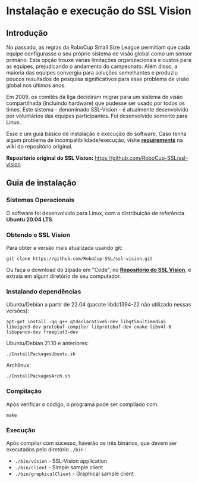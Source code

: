 # Instalação e execução do SSL Vision  

## Introdução  

No passado, as regras da RoboCup Small Size League permitiam que cada equipe configurasse o seu próprio sistema de visão global como um sensor primário. Esta opção trouxe várias limitações organizacionais e custos para as equipes, prejudicando o andamento do campeonato. Além disso, a maioria das equipes convergiu para soluções semelhantes e produziu poucos resultados de pesquisa significativos para esse problema de visão global nos últimos anos.

Em 2009, os comitês da liga decidiram migrar para um sistema de visão compartilhada (incluindo hardware) que pudesse ser usado por todos os times. Este sistema - denominado SSL-Vision - é atualmente desenvolvido por voluntários das equipes participantes. Foi desenvolvido somente para Linux.

Esse é um guia básico de instalação e execução do software. Caso tenha algum problema de incompatibilidade/execução, visite [**requirements**](https://github.com/RoboCup-SSL/ssl-vision/wiki/requirements) na wiki do repositório original. 

  **Repositório original do SSL Vision:** https://github.com/RoboCup-SSL/ssl-vision

 
## Guia de instalação

### Sistemas Operacionais

O software foi desenvolvido para Linux, com a distribuição de referência **Ubuntu 20.04 LTS**.
### Obtendo o SSL Vision
Para obter a versão mais atualizada usando git:

    git clone https://github.com/RoboCup-SSL/ssl-vision.git

Ou faça o download do zipado em "Code", no **[Repositório do SSL Vision](https://github.com/RoboCup-SSL/ssl-vision)**, e extraia em algum diretório de seu computador.

### Instalando dependências

Ubuntu/Debian a partir de 22.04 (pacote libdc1394-22 não utilizado nessas versões):

 `apt-get install -qq g++ qtdeclarative5-dev libqt5multimedia5 libeigen3-dev protobuf-compiler libprotobuf-dev cmake libv4l-0 libopencv-dev freeglut3-dev`
    
Ubuntu/Debian 21.10 e anteriores:

    ./InstallPackagesUbuntu.sh
    
Archlinux:

    ./InstallPackagesArch.sh

### Compilação
Após verificar o código, o programa pode ser compilado com:

    make

### Execução
Após compilar com sucesso, haverão os três binários, que devem ser executados pelo diretório  `./bin` :

-   `./bin/vision`   - SSL-Vision application
-   `./bin/client`  - Simple sample client
-   `./bin/graphicalClient` - Graphical sample client
